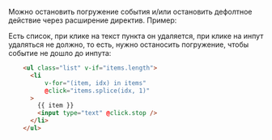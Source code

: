 Можно остановить погружение события и/или остановить дефолтное действие через расширение директив. Пример:

Есть список, при клике на текст пункта он удаляется, при клике на инпут удаляться не должно, то есть, нужно останосить погружение, чтобы событие не дошло до инпута:
```html
    <ul class="list" v-if="items.length">
      <li
          v-for="(item, idx) in items"
          @click="items.splice(idx, 1)"
      >
        {{ item }}
        <input type="text" @click.stop />
      </li>
    </ul>
```